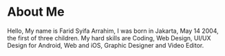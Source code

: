 # About Me
Hello, My name is Farid Syifa Arrahim, I was born in Jakarta, May 14 2004, the first of three children. My hard skills are Coding, Web Design, UI/UX Design for Android, Web and iOS, Graphic Designer and Video Editor.
